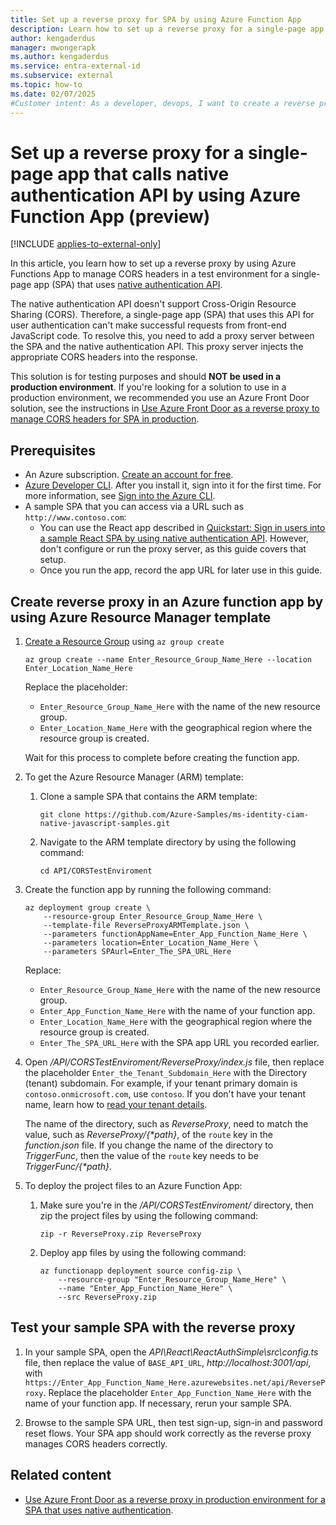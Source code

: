 ```yaml
---
title: Set up a reverse proxy for SPA by using Azure Function App
description: Learn how to set up a reverse proxy for a single-page app that calls native authentication API by using Azure Function App.
author: kengaderdus
manager: mwongerapk
ms.author: kengaderdus
ms.service: entra-external-id
ms.subservice: external
ms.topic: how-to
ms.date: 02/07/2025
#Customer intent: As a developer, devops, I want to create a reverse proxy by using Azure Function App so that I can use in for a single-page app that authenticates users by using native authentication API in a test environment
---
```


# Set up a reverse proxy for a single-page app that calls native authentication API by using Azure Function App (preview)

[!INCLUDE [applies-to-external-only](../external-id/includes/applies-to-external-only.md)]

In this article, you learn how to set up a reverse proxy by using Azure Functions App to manage CORS headers in a test environment for a single-page app (SPA) that uses [native authentication API](/entra/identity-platform/reference-native-authentication-api?toc=/entra/external-id/toc.json&bc=/entra/external-id/breadcrumb/toc.json).

The native authentication API doesn't support Cross-Origin Resource Sharing (CORS). Therefore, a single-page app (SPA) that uses this API for user authentication can't make successful requests from front-end JavaScript code. To resolve this, you need to add a proxy server between the SPA and the native authentication API. This proxy server injects the appropriate CORS headers into the response.

This solution is for testing purposes and should **NOT be used in a production environment**. If you're looking for a solution to use in a production environment, we recommended you use an Azure Front Door solution, see the instructions in [Use Azure Front Door as a reverse proxy to manage CORS headers for SPA in production](how-to-native-authentication-cors-solution-production-environment.md).

## Prerequisites

- An Azure subscription. [Create an account for free](https://azure.microsoft.com/free/?ref=microsoft.com&utm_source=microsoft.com&utm_medium=docs&utm_campaign=visualstudio).
- [Azure Developer CLI](/cli/azure/install-azure-cli). After you install it, sign into it for the first time. For more information, see [Sign into the Azure CLI](/cli/azure/get-started-with-azure-cli#sign-into-the-azure-cli).
- A sample SPA that you can access via a URL such as `http://www.contoso.com`:
    - You can use the React app described in [Quickstart: Sign in users into a sample React SPA by using native authentication API](quickstart-native-authentication-single-page-app-react-sign-in.md). However, don't configure or run the proxy server, as this guide covers that setup.
    - Once you run the app, record the app URL for later use in this guide.

## Create reverse proxy in an Azure function app by using Azure Resource Manager template

1. [Create a Resource Group](/azure/azure-resource-manager/management/manage-resource-groups-cli#create-resource-groups) using `az group create`

    ```console
    az group create --name Enter_Resource_Group_Name_Here --location Enter_Location_Name_Here
    ```

    Replace the placeholder:
    - `Enter_Resource_Group_Name_Here` with the name of the new resource group.
    - `Enter_Location_Name_Here` with the geographical region where the resource group is created. 

    Wait for this process to complete before creating the function app.

1. To get the Azure Resource Manager (ARM) template:

    1. Clone a sample SPA that contains the ARM template:

        ```console
        git clone https://github.com/Azure-Samples/ms-identity-ciam-native-javascript-samples.git
        ```

    1. Navigate to the ARM template directory by using the following command:

        ```console
        cd API/CORSTestEnviroment
        ```

1. Create the function app by running the following command:

    ```console
    az deployment group create \
        --resource-group Enter_Resource_Group_Name_Here \
        --template-file ReverseProxyARMTemplate.json \
        --parameters functionAppName=Enter_App_Function_Name_Here \
        --parameters location=Enter_Location_Name_Here \
        --parameters SPAurl=Enter_The_SPA_URL_Here
    ```

    Replace:
    - `Enter_Resource_Group_Name_Here` with the name of the new resource group.
    - `Enter_App_Function_Name_Here` with the name of your function app.
    - `Enter_Location_Name_Here` with the geographical region where the resource group is created.
    - `Enter_The_SPA_URL_Here` with the SPA app URL you recorded earlier.

1. Open */API/CORSTestEnviroment/ReverseProxy/index.js* file, then replace the placeholder `Enter_the_Tenant_Subdomain_Here` with the Directory (tenant) subdomain. For example, if your tenant primary domain is `contoso.onmicrosoft.com`, use `contoso`. If you don't have your tenant name, learn how to [read your tenant details](../external-id/customers/how-to-create-external-tenant-portal.md#get-the-external-tenant-details).

    The name of the directory, such as *ReverseProxy*, need to match the value, such as *ReverseProxy/{\*path}*, of the `route` key in the *function.json* file. If you change the name of the directory to *TriggerFunc*, then the value of the `route` key needs to be *TriggerFunc/{\*path}*.

1. To deploy the project files to an Azure Function App:

    1. Make sure you're in the */API/CORSTestEnviroment/* directory, then zip the project files by using the following command:
    
        ```console
        zip -r ReverseProxy.zip ReverseProxy
        ```

    1. Deploy app files by using the following command:

        ```console
        az functionapp deployment source config-zip \
            --resource-group "Enter_Resource_Group_Name_Here" \
            --name "Enter_App_Function_Name_Here" \
            --src ReverseProxy.zip  
        ```

## Test your sample SPA with the reverse proxy

1. In your sample SPA, open the *API\React\ReactAuthSimple\src\config.ts* file, then replace the value of `BASE_API_URL`, *http://localhost:3001/api*, with `https://Enter_App_Function_Name_Here.azurewebsites.net/api/ReverseProxy`. Replace the placeholder `Enter_App_Function_Name_Here` with the name of your function app. If necessary, rerun your sample SPA.

1. Browse to the sample SPA URL, then test sign-up, sign-in and password reset flows. Your SPA app should work correctly as the reverse proxy manages CORS headers correctly.

## Related content

- [Use Azure Front Door as a reverse proxy in production environment for a SPA that uses native authentication](how-to-native-authentication-cors-solution-production-environment.md).